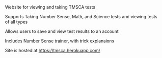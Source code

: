 Website for viewing and taking TMSCA tests

Supports Taking Number Sense, Math, and Science tests and viewing tests of all types

Allows users to save and view test results to an account

Includes Number Sense trainer, with trick explanaions

Site is hosted at https://tmsca.herokuapp.com/